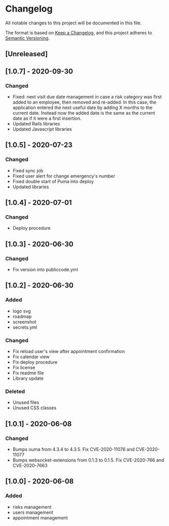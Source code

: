 # Changelog
All notable changes to this project will be documented in this file.

The format is based on [Keep a Changelog](https://keepachangelog.com/en/1.0.0/),
and this project adheres to [Semantic Versioning](https://semver.org/spec/v2.0.0.html).

## [Unreleased]

## [1.0.7] - 2020-09-30
### Changed
- Fixed: next visit due date management in case a risk category was first added to an employee, then removed and re-added. In this case, the application entered the next useful date by adding X months to the current date. Instead now the added date is the same as the current date as if it were a first insertion.
- Updated Rails libraries
- Updated Javascript libraries

## [1.0.5] - 2020-07-23
### Changed
- Fixed sync job
- Fixed user alert for change emergency's number
- Fixed double start of Puma into deploy 
- Updated libraries

## [1.0.4] - 2020-07-01
### Changed
- Deploy procedure

## [1.0.3] - 2020-06-30
### Changed
- Fix version into publiccode.yml

## [1.0.2] - 2020-06-30
### Added
- logo svg
- roadmap
- screenshot
- secrets.yml

### Changed
- Fix reload user's view after appointment confirmation
- Fix calendar view
- Fix deploy procedure
- Fix license
- Fix readme file
- Library update

### Deleted
- Unused files
- Unused CSS classes

## [1.0.1] - 2020-06-08
### Changed
- Bumps ouma from 4.3.4 to 4.3.5. Fix CVE-2020-11076 and CVE-2020-11077
- Bumps websocket-extensions from 0.1.3 to 0.1.5. Fix CVE-2020-766 and CVE-2020-7663

## [1.0.0] - 2020-06-08
### Added
- risks management
- users management
- appointment management
